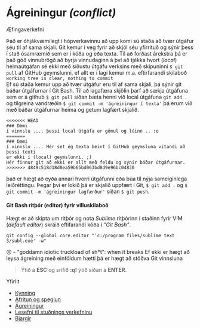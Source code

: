 # Ágreiningur _(conflict)_
Æfingaverkefni

Það er óhjákvæmilegt í hópverkavinnu að upp komi sú staða að tvær útgáfur séu til af sama skjali. Git kemur í veg fyrir að skjöl séu yfirrituð og sýnir þess í stað ósamræmið sem er í kóða og eða texta. Til að forðast árekstra þá er það góð vinnubrögð að byrja vinnudaginn á því að tjékka hvort (_local_) heimaútgáfan sé ekki með síðustu útgáfu verksins með skipuninni ``` $ git pull ``` af GitHub geymslunni, ef allt er í lagi kemur m.a. eftirfarandi skilaboð ``` working tree is clear, nothing to commit ```  
Ef sú staða kemur upp að tvær útgáfur eru til af sama skjali, þá sýnir git báðar útgáfurnar í Git Bash. Til að lagafæra skjölin þarf að sækja útgáfuna sem er á github ``` $ git pull ``` síðan bæta henni við local útgáfuna ``` git add . ``` og tilgreina vandræðin ``` $ git commit -m 'ágreiningur í texta' ``` þá erum við með báðar útgáfurnar heima og getum lagfært skjalið.

```
<<<<<<< HEAD
### Dæmi
í vinnslu .... þessi local útgáfa er gömul og lúinn .. :o
=======
### Dæmi 
í vinnslu .... Hér set ég texta beint í GitHub geymsluna vitandi að þessi texti 
er ekki í (local) geymslunni. ;) 
Hér finnur git að ekki er allt með feldu og sýnir báðar útgáfurnar. 
>>>>>>> 4849c518d18d8ea59b65bd063bd8d9e96bc04830

``` 
það er hægt að eyða annari hvorri útgáfunni eða búa til nýja sameiginlega leiðréttingu. Þegar því er lokið þá er skjalið uppfært í Git, ``` $ git add . ``` og ``` $ git commit -m 'ágreiningur lagfærður' ``` síðan ``` $ git push ```. 

#### Git Bash ritþór (editor) fyrir villuskilaboð 
Hægt er að skipta um ritþór og nota _Sublime_ ritþórinn í staðinn fyrir VIM (_default editor_) skráið eftifarandi kóða í _"Git Bash"_.

``` git config --global core.editor "'c:/program files/sublime text 3/subl.exe' -w" ```

:angry: - "goddamn idiotic truckload of sh*t": when it breaks
Ef ekki er hægt að leysa ágreining með einföldum hætti þá er hægt að stöðva Git vinnsluna
> Ýtið á **ESC** og srifið **:q!** ýtið síðan á **ENTER**.

Yfirlit
*   [Kynning](README.md)
*	[Afritun og speglun](Afritun.md)
*	[Ágreiningur](Ágreiningur.md)
*	[Lesefni til stuðnings verkefninu](Lesefni/)
*	[Bjargir](Bjargir.md)
